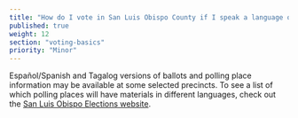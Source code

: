 ```yaml
---
title: "How do I vote in San Luis Obispo County if I speak a language other than English?"
published: true
weight: 12
section: "voting-basics"
priority: "Minor"
---
```


Español/Spanish and Tagalog versions of ballots and polling place information may be available at some selected precincts. To see a list of which polling places will have materials in different languages, check out the [San Luis Obispo Elections website](http://www.slocounty.ca.gov/Departments/Clerk-Recorder/All-Services/Voter-Language-Assistance.aspx).   
